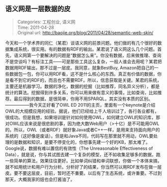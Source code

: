 语义网是一层数据的皮
---
    
> Categories: 工程创业, 语义网  
> Time: 2011-04-28  
> Original url: <http://baojie.org/blog/2011/04/28/semantic-web-skin/>
    
今天和一个学术界的同仁（某君）谈语义网的前景问题。他们做的有几个很好的数据集成系统，很实用。有的数据有RDF的输出。某君说了语义网这么几个问题。首先，语义网第一个要解决的问题是“数据怎么来”。你没有数据，后来做推理、查询不是空谈吗？有标注工具——可是那些工具这么复杂，一般人谁会去用呢？某君把数据用RDF输出，那不过是一层皮。我同意，就象BestBuy, Amazon把自己的一些数据包一包，你可以用RDF看，这不是什么核心的东西。真正有价值的数据，你是看不到它的RDF的，而且也不需要RDF。所以，信息获取是关键。某君的系统，主要还是机器学习。数据的净化，数据的挖掘（比如推荐，同名异义分析），都是统计的算法。挖掘得到许多关系，你可以用来做有意义的事情，比如查询，比如推荐。最后得到的数据，是很简单，你用不用SPARQL，其实没有本质的区别。—————–我今天正好看了OWL ED 2011的主页，里面有一个keynote是介绍OWL的大规模应用的经验。据说，他们已经给上千人培训过了，各行各业都有，很成功。但是我想，如果培训是针对如何使用OWL，如何建立OWL的知识库，那对OWL应该来说是很悲剧的事，因为绝大数Web用户（>十亿）是不可能用OWL的。所以，OWL（或者RDF）就好象Java或者C++一样，是用来支持面向用户的系统的（这好像是废话）。但是和Java不同，代码写在那里就不用动，OWL要处理的是数据和知识，是要不停变化的，你想事先建一个好的KB，那太难了。Google说，数据有难以置信的有效性（The Unreasonable Effectiveness of Data），就是说，你与其试图去建一个复杂的模型，还不如收集足够多的数据，跑一些简单的算法，效果往往更好。比如单词纠错和单词联想，你做一个本体来搞，就不如用统计和用户行为分析。分析好了的结果，你当然可以用RDF发布在做一层皮。要不要这层皮，目前，暂时还不重要。以后有了生态系统，或许重要。不过到那天，大概我家的妞也会打酱油了。     
    